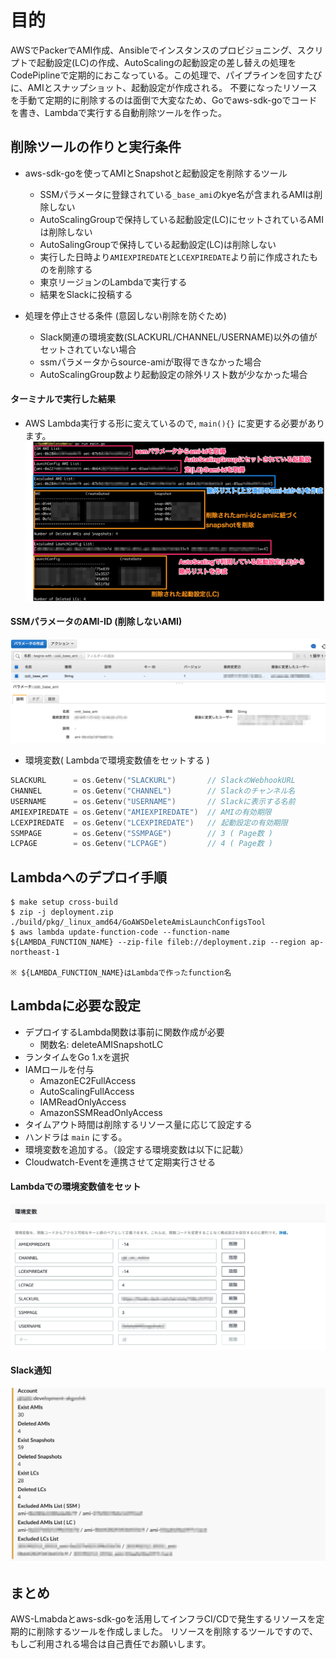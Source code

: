 # 目的
AWSでPackerでAMI作成、Ansibleでインスタンスのプロビジョニング、スクリプトで起動設定(LC)の作成、AutoScalingの起動設定の差し替えの処理を
CodePiplineで定期的におこなっている。この処理で、パイプラインを回すたびに、AMIとスナップショット、起動設定が作成される。
不要になったリソースを手動て定期的に削除するのは面倒で大変なため、Goでaws-sdk-goでコードを書き、Lambdaで実行する自動削除ツールを作った。

## 削除ツールの作りと実行条件

- aws-sdk-goを使ってAMIとSnapshotと起動設定を削除するツール
  - SSMパラメータに登録されている`_base_ami`のkye名が含まれるAMIは削除しない
  - AutoScalingGroupで保持している起動設定(LC)にセットされているAMIは削除しない
  - AutoSalingGroupで保持している起動設定(LC)は削除しない
  - 実行した日時より`AMIEXPIREDATE`と`LCEXPIREDATE`より前に作成されたものを削除する
  - 東京リージョンのLambdaで実行する
  - 結果をSlackに投稿する
  
- 処理を停止させる条件 (意図しない削除を防ぐため)
  - Slack関連の環境変数(SLACKURL/CHANNEL/USERNAME)以外の値がセットされていない場合
  - ssmパラメータからsource-amiが取得できなかった場合
  - AutoScalingGroup数より起動設定の除外リスト数が少なかった場合

#### ターミナルで実行した結果
- AWS Lambda実行する形に変えているので, `main(){}` に変更する必要があります。
![Alt Text](https://github.com/yhidetoshi/Pictures/raw/master/aws/terminal-deleteAMISnapshotLC2.png)



#### SSMパラメータのAMI-ID (削除しないAMI)

![Alt Text](https://github.com/yhidetoshi/Pictures/raw/master/aws/ssm-params-store.png)


- 環境変数( Lambdaで環境変数値をセットする )
```main.go
SLACKURL      = os.Getenv("SLACKURL")       // SlackのWebhookURL
CHANNEL       = os.Getenv("CHANNEL")        // Slackのチャンネル名
USERNAME      = os.Getenv("USERNAME")       // Slackに表示する名前
AMIEXPIREDATE = os.Getenv("AMIEXPIREDATE")  // AMIの有効期限
LCEXPIREDATE  = os.Getenv("LCEXPIREDATE")   // 起動設定の有効期限
SSMPAGE       = os.Getenv("SSMPAGE")        // 3 ( Page数 )
LCPAGE        = os.Getenv("LCPAGE")         // 4 ( Page数 )
```

## Lambdaへのデプロイ手順
```
$ make setup cross-build
$ zip -j deployment.zip ./build/pkg/_linux_amd64/GoAWSDeleteAmisLaunchConfigsTool
$ aws lambda update-function-code --function-name ${LAMBDA_FUNCTION_NAME} --zip-file fileb://deployment.zip --region ap-northeast-1

※ ${LAMBDA_FUNCTION_NAME}はLambdaで作ったfunction名
```

## Lambdaに必要な設定
- デプロイするLambda関数は事前に関数作成が必要
  - 関数名: deleteAMISnapshotLC
- ランタイムをGo 1.xを選択
- IAMロールを付与
  - AmazonEC2FullAccess
  - AutoScalingFullAccess
  - IAMReadOnlyAccess
  - AmazonSSMReadOnlyAccess
- タイムアウト時間は削除するリソース量に応じて設定する
- ハンドラは `main` にする。
- 環境変数を追加する。（設定する環境変数は以下に記載）
- Cloudwatch-Eventを連携させて定期実行させる


#### Lambdaでの環境変数値をセット

![Alt Text](https://github.com/yhidetoshi/Pictures/raw/master/aws/lambda-amideleteAMISnapshotLC.png)


#### Slack通知

![Alt Text](https://github.com/yhidetoshi/Pictures/raw/master/aws/slack-post-deletetool.png)


## まとめ
AWS-Lmabdaとaws-sdk-goを活用してインフラCI/CDで発生するリソースを定期的に削除するツールを作成しました。
リソースを削除するツールですので、もしご利用される場合は自己責任でお願いします。

